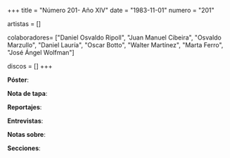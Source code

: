 +++
title = "Número 201- Año XIV"
date = "1983-11-01"
numero = "201"

artistas = []

colaboradores= ["Daniel Osvaldo Ripoll", "Juan Manuel Cibeira", "Osvaldo Marzullo", "Daniel Lauría", "Oscar Botto", "Walter Martínez", "Marta Ferro", "José Ángel Wolfman"]

discos = []
+++

**Póster**: 

**Nota de tapa**: 

**Reportajes**: 

**Entrevistas**: 

**Notas sobre**:

**Secciones**:
